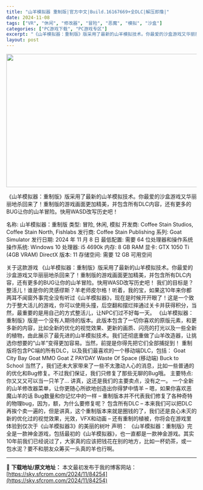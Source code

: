 ```yaml
---
title: "山羊模拟器 重制版|官方中文|Build.16167669+全DLC|解压即撸|"
date: 2024-11-08
tags: ["VR", "休闲", "修改器", "冒险", "恶魔", "模拟", "沙盒"]
categories: ["PC游戏下载", "PC游戏专区"]
excerpt: "《山羊模拟器：重制版》版采用了最新的山羊模拟技术。你最爱的沙盒游戏又华丽丽地杀回来了！重制版的游戏画面更加精美，并包含所有DLC内容，还有更多的BUG让你的山羊冒险。快用WASD改写历史吧！ 名称: 山羊模拟器：重制版 类型: 冒险, 休闲, 模拟 开发商: Coffee Stain Studios&hellip;"
layout: post
---
```


<img class="aligncenter size-full wp-image-84230" src="https://sky.sfcrom.com/wp-content/uploads/2024/11/2024110814382779.webp" alt="" width="616" height="353" />

《山羊模拟器：重制版》版采用了最新的山羊模拟技术。你最爱的沙盒游戏又华丽丽地杀回来了！重制版的游戏画面更加精美，并包含所有DLC内容，还有更多的BUG让你的山羊冒险。快用WASD改写历史吧！

名称: 山羊模拟器：重制版
类型: 冒险, 休闲, 模拟
开发商: Coffee Stain Studios, Coffee Stain North, Fishlabs
发行商: Coffee Stain Publishing
系列: Goat Simulator
发行日期: 2024 年 11 月 8 日
最低配置:
需要 64 位处理器和操作系统
操作系统: Windows 10
处理器: i5 4690k
内存: 8 GB RAM
显卡: GTX 1050 Ti (4GB VRAM)
DirectX 版本: 11
存储空间: 需要 12 GB 可用空间

关于这款游戏
《山羊模拟器：重制版》版采用了最新的山羊模拟技术。你最爱的沙盒游戏又华丽丽地杀回来了！重制版的游戏画面更加精美，并包含所有DLC内容，还有更多的BUG让你的山羊冒险。快用WASD改写历史吧！
我们的目标是？整活儿！谁是你的灵感缪斯？羊老师皮尔格！听着，我的宝，如果这10年来你都两耳不闻窗外事完全没有听过《山羊模拟器》，现在是时候开开眼了！这是一个致力于整大活儿的游戏，你可以使用头撞，后空翻和摆烂摔通过关卡并获得积分，当然，最重要的是用自己的方式整活儿，让NPC们过不好每一天。
《山羊模拟器：重制版》版是一个没有人期待的版本。此版本包含了一切你喜欢的原版元素，和更多新的内容，比如全新的优化的视觉效果、更新的画质、闪亮的打光以及一些全新的植物，由此展示了最先进的山羊模拟技术。我们还彻底重做了山羊改造器，让挑选你想要的“山羊”变得更加容易。当然，前提是你得先把它们全部捕捉到！
重制版将包含PC端的所有DLC，以及我们最喜欢的一个移动端DLC，包括：
Goat City Bay
Goat MMO
Goat Z
PAYDAY
Waste Of Space
(移动端) Buck to School
当然了，我们还未大家带来了一些不太激动人心的消息，比如一些普通的的优化和Bug修复。不过我们保证，我们只修复了那些无聊的Bug哦。
主要特点:
你又又又可以当一只羊了…
讲真，这还是我们的主要卖点，没有之一。
一个全新的山羊修改器菜单，让你更随心所欲地创造出你得梦中情羊 – 嗯，如果你喜欢恶魔山羊的话
Bug数量和你记忆中的一样 – 重制版本并不代表我们修复了各种奇特的物理bug，因为，额，为什么要修复呢？
包含所有DLC – 本来我们可以把DLC再挨个卖一遍的，但是讲真，这个重制版本来就是圈钱的了，我们还是良心未灭的
新的优化过的视觉效果，光效，VFX和动画 – 还有重制的植被，你将会在游戏里体验到仅次于《山羊模拟器3》的美丽的树叶
声明：
《山羊模拟器：重制版》完全是一款神金游戏，包括最初的《山羊模拟器》，也一直都是一款神金游戏。其实10年前我们已经说过了，大家真的应该把钱花在别的地方，比如一杯奶茶，或一包水泥？要不和朋友众筹买一头真的羊也行啊。

---
📖 **下载地址/原文地址：** 本文最初发布于我的博客网站：[https://sky.sfcrom.com/2024/11/84254](https://sky.sfcrom.com/2024/11/84254)
